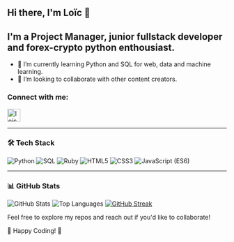
## Hi there, I'm Loïc 👋 

## I'm a Project Manager, junior fullstack developer and forex-crypto python enthousiast.

- 🌱 I’m currently learning Python and SQL for web, data and machine learning.
- 👯 I’m looking to collaborate with other content creators.

<h3 align="left">Connect with me: </h3>
<p align="left">
<a href="https://www.linkedin.com/in/loic-chapuis/" target="blank"><img align="center" src="https://raw.githubusercontent.com/rahuldkjain/github-profile-readme-generator/master/src/images/icons/Social/linked-in-alt.svg" alt="loic-chapuis" height="30" width="30" /></a>
</p>

---
### 🛠️ Tech Stack

![Python](https://img.shields.io/badge/Python-3776AB?style=for-the-badge&logo=python&logoColor=white)
![SQL](https://img.shields.io/badge/SQL-4479A1?style=for-the-badge&logo=mysql&logoColor=white)
![Ruby](https://img.shields.io/badge/Ruby-CC342D?style=for-the-badge&logo=ruby&logoColor=white)
![HTML5](https://img.shields.io/badge/HTML5-E34F26?style=for-the-badge&logo=html5&logoColor=white)
![CSS3](https://img.shields.io/badge/CSS3-1572B6?style=for-the-badge&logo=css3&logoColor=white)
![JavaScript (ES6)](https://img.shields.io/badge/JavaScript-323330?style=for-the-badge&logo=javascript&logoColor=F7DF1E)

---
### 📊 GitHub Stats

![GitHub Stats](https://github-readme-stats.vercel.app/api?username=YourUsername&show_icons=true&theme=tokyonight)
![Top Languages](https://github-readme-stats.vercel.app/api/top-langs/?username=YourUsername&layout=compact&theme=tokyonight)
[![GitHub Streak](https://github-readme-streak-stats.herokuapp.com/?user=DenverCoder1)](https://git.io/streak-stats)


Feel free to explore my repos and reach out if you'd like to collaborate!

🚀 Happy Coding! 🚀
</p>
